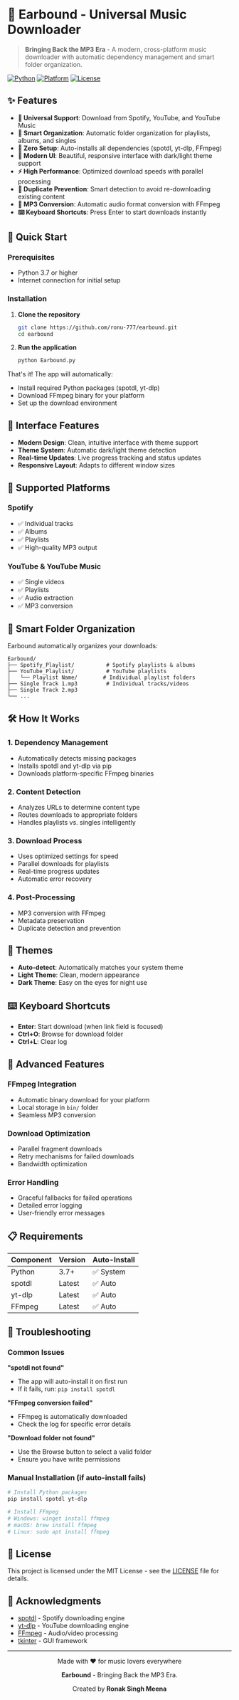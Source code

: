 # 🎵 Earbound - Universal Music Downloader

> **Bringing Back the MP3 Era** - A modern, cross-platform music downloader with automatic dependency management and smart folder organization.

[![Python](https://img.shields.io/badge/Python-3.7+-blue.svg)](https://www.python.org/downloads/)
[![Platform](https://img.shields.io/badge/Platform-Windows%20%7C%20macOS%20%7C%20Linux-lightgrey.svg)](https://github.com/ronu-777/earbound)
[![License](https://img.shields.io/badge/License-MIT-green.svg)](LICENSE)

## ✨ Features

- **🎯 Universal Support**: Download from Spotify, YouTube, and YouTube Music
- **📁 Smart Organization**: Automatic folder organization for playlists, albums, and singles
- **🔧 Zero Setup**: Auto-installs all dependencies (spotdl, yt-dlp, FFmpeg)
- **🎨 Modern UI**: Beautiful, responsive interface with dark/light theme support
- **⚡ High Performance**: Optimized download speeds with parallel processing
- **🔄 Duplicate Prevention**: Smart detection to avoid re-downloading existing content
- **💾 MP3 Conversion**: Automatic audio format conversion with FFmpeg
- **⌨️ Keyboard Shortcuts**: Press Enter to start downloads instantly

## 🚀 Quick Start

### Prerequisites
- Python 3.7 or higher
- Internet connection for initial setup

### Installation

1. **Clone the repository**
   ```bash
   git clone https://github.com/ronu-777/earbound.git
   cd earbound
   ```

2. **Run the application**
   ```bash
   python Earbound.py
   ```

That's it! The app will automatically:
- Install required Python packages (spotdl, yt-dlp)
- Download FFmpeg binary for your platform
- Set up the download environment

## 🎨 Interface Features

- **Modern Design**: Clean, intuitive interface with theme support
- **Theme System**: Automatic dark/light theme detection
- **Real-time Updates**: Live progress tracking and status updates
- **Responsive Layout**: Adapts to different window sizes

## 🎵 Supported Platforms

### Spotify
- ✅ Individual tracks
- ✅ Albums
- ✅ Playlists
- ✅ High-quality MP3 output

### YouTube & YouTube Music
- ✅ Single videos
- ✅ Playlists
- ✅ Audio extraction
- ✅ MP3 conversion

## 📂 Smart Folder Organization

Earbound automatically organizes your downloads:

```
Earbound/
├── Spotify_Playlist/          # Spotify playlists & albums
├── YouTube_Playlist/          # YouTube playlists
│   └── Playlist Name/        # Individual playlist folders
├── Single Track 1.mp3         # Individual tracks/videos
├── Single Track 2.mp3
└── ...
```

## 🛠️ How It Works

### 1. **Dependency Management**
- Automatically detects missing packages
- Installs spotdl and yt-dlp via pip
- Downloads platform-specific FFmpeg binaries

### 2. **Content Detection**
- Analyzes URLs to determine content type
- Routes downloads to appropriate folders
- Handles playlists vs. singles intelligently

### 3. **Download Process**
- Uses optimized settings for speed
- Parallel downloads for playlists
- Real-time progress updates
- Automatic error recovery

### 4. **Post-Processing**
- MP3 conversion with FFmpeg
- Metadata preservation
- Duplicate detection and prevention

## 🎨 Themes

- **Auto-detect**: Automatically matches your system theme
- **Light Theme**: Clean, modern appearance
- **Dark Theme**: Easy on the eyes for night use

## ⌨️ Keyboard Shortcuts

- **Enter**: Start download (when link field is focused)
- **Ctrl+O**: Browse for download folder
- **Ctrl+L**: Clear log

## 🔧 Advanced Features

### FFmpeg Integration
- Automatic binary download for your platform
- Local storage in `bin/` folder
- Seamless MP3 conversion

### Download Optimization
- Parallel fragment downloads
- Retry mechanisms for failed downloads
- Bandwidth optimization

### Error Handling
- Graceful fallbacks for failed operations
- Detailed error logging
- User-friendly error messages

## 📋 Requirements

| Component | Version | Auto-Install |
|-----------|---------|--------------|
| Python    | 3.7+    | ✅ System    |
| spotdl    | Latest  | ✅ Auto      |
| yt-dlp    | Latest  | ✅ Auto      |
| FFmpeg    | Latest  | ✅ Auto      |

## 🚨 Troubleshooting

### Common Issues

**"spotdl not found"**
- The app will auto-install it on first run
- If it fails, run: `pip install spotdl`

**"FFmpeg conversion failed"**
- FFmpeg is automatically downloaded
- Check the log for specific error details

**"Download folder not found"**
- Use the Browse button to select a valid folder
- Ensure you have write permissions

### Manual Installation (if auto-install fails)

```bash
# Install Python packages
pip install spotdl yt-dlp

# Install FFmpeg
# Windows: winget install ffmpeg
# macOS: brew install ffmpeg  
# Linux: sudo apt install ffmpeg
```



## 📄 License

This project is licensed under the MIT License - see the [LICENSE](LICENSE) file for details.

## 🙏 Acknowledgments

- [spotdl](https://github.com/spotDL/spotify-downloader) - Spotify downloading engine
- [yt-dlp](https://github.com/yt-dlp/yt-dlp) - YouTube downloading engine
- [FFmpeg](https://ffmpeg.org/) - Audio/video processing
- [tkinter](https://docs.python.org/3/library/tkinter.html) - GUI framework



---

<div align="center">
  <p>Made with ❤️ for music lovers everywhere</p>
  <p><strong>Earbound</strong> - Bringing Back the MP3 Era.</p>
  <p>Created by <strong>Ronak Singh Meena</strong></p>
</div>
